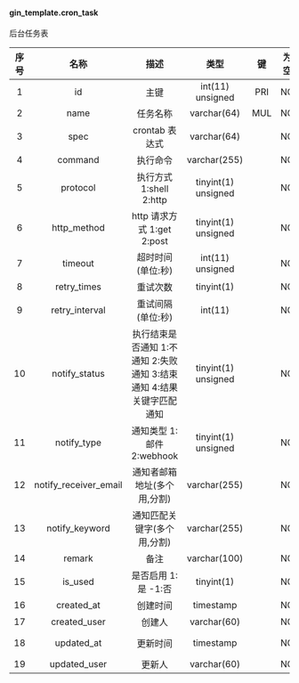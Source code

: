 #### gin_template.cron_task 
后台任务表

| 序号 | 名称 | 描述 | 类型 | 键 | 为空 | 额外 | 默认值 |
| :--: | :--: | :--: | :--: | :--: | :--: | :--: | :--: |
| 1 | id | 主键 | int(11) unsigned | PRI | NO | auto_increment |  |
| 2 | name | 任务名称 | varchar(64) | MUL | NO |  | '' |
| 3 | spec | crontab 表达式 | varchar(64) |  | NO |  | '' |
| 4 | command | 执行命令 | varchar(255) |  | NO |  | '' |
| 5 | protocol | 执行方式 1:shell 2:http | tinyint(1) unsigned |  | NO |  | 1 |
| 6 | http_method | http 请求方式 1:get 2:post | tinyint(1) unsigned |  | NO |  | 1 |
| 7 | timeout | 超时时间(单位:秒) | int(11) unsigned |  | NO |  | 60 |
| 8 | retry_times | 重试次数 | tinyint(1) |  | NO |  | 3 |
| 9 | retry_interval | 重试间隔(单位:秒) | int(11) |  | NO |  | 60 |
| 10 | notify_status | 执行结束是否通知 1:不通知 2:失败通知 3:结束通知 4:结果关键字匹配通知 | tinyint(1) unsigned |  | NO |  | 0 |
| 11 | notify_type | 通知类型 1:邮件 2:webhook | tinyint(1) unsigned |  | NO |  | 0 |
| 12 | notify_receiver_email | 通知者邮箱地址(多个用,分割) | varchar(255) |  | NO |  | '' |
| 13 | notify_keyword | 通知匹配关键字(多个用,分割) | varchar(255) |  | NO |  | '' |
| 14 | remark | 备注 | varchar(100) |  | NO |  | '' |
| 15 | is_used | 是否启用 1:是  -1:否 | tinyint(1) |  | NO |  | 1 |
| 16 | created_at | 创建时间 | timestamp |  | NO |  | current_timestamp() |
| 17 | created_user | 创建人 | varchar(60) |  | NO |  | '' |
| 18 | updated_at | 更新时间 | timestamp |  | NO | on update current_timestamp() | current_timestamp() |
| 19 | updated_user | 更新人 | varchar(60) |  | NO |  | '' |
